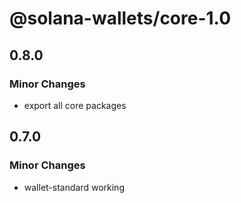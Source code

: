 # @solana-wallets/core-1.0

## 0.8.0

### Minor Changes

- export all core packages

## 0.7.0

### Minor Changes

- wallet-standard working
